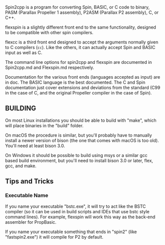 Spin2cpp is a program for converting Spin, BASIC, or C code to binary, PASM (Parallax Propeller 1 assembly), P2ASM (Parallax P2 assembly), C, or C++.

flexspin is a slightly different front end to the same functionality, designed to be compatible with other spin compilers.

flexcc is a third front end designed to accept the arguments normally given to C compilers (`cc`). Like the others, it can actually accept Spin and BASIC input as well as C.

The command line options for spin2cpp and flexspin are documented in Spin2cpp.md and Flexspin.md respectively.

Documentation for the various front ends (languages accepted as input) are in doc. The BASIC language is the best documented. The C and Spin documentation just cover extensions and deviations from the standard (C99 in the case of C, and the original Propeller compiler in the case of Spin).


## BUILDING

On most Linux installations you should be able to build with "make", which will place binaries in the "build" folder.

On macOS the procedure is similar, but you'll probably have to manually install a newer version of bison (the one that comes with macOS is too old). You'll need at least bison 3.0.

On Windows it should be possible to build using msys or a similar gcc based build environment, but you'll need to install bison 3.0 or later, flex, gcc, and make.

## Tips and Tricks

### Executable Name

If you name your executable "bstc.exe", it will try to act like the BSTC compiler (so it can be used in build scripts and IDEs that use bstc style command lines). For example, flexspin will work this way as the back-end assembler for PropBasic.

If you name your executable something that ends in "spin2" (like "fastspin2.exe") it will compile for P2 by default.

